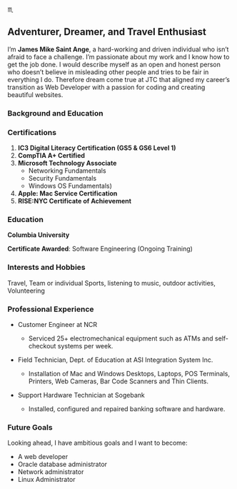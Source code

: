 

:scorpius:
## **Adventurer, Dreamer, and Travel Enthusiast**

I’m **James Mike Saint Ange**, a hard-working and driven individual who isn’t afraid to face a challenge. I’m passionate about my work and I know how to get the job done. I would describe myself as an open and honest person who doesn’t believe in misleading other people and tries to be fair in everything I do. Therefore dream come true at JTC that aligned my career’s transition as Web Developer with a passion for coding and creating beautiful websites.
 
### **Background and Education**

### **Certifications**
1. **IC3 Digital Literacy Certification (GS5 & GS6 Level 1)**
2. **CompTIA A+ Certified**
3. **Microsoft Technology Associate**
     * Networking Fundamentals
     * Security Fundamentals
     * Windows OS Fundamentals)</li>
4. **Apple: Mac Service Certification**
5. **RISE:NYC Certificate of Achievement**

### **Education**

**Columbia University**			
	
 **Certificate Awarded**: Software Engineering (Ongoing Training)

### **Interests and Hobbies**
Travel, Team or individual Sports, listening to music, outdoor activities, Volunteering

### **Professional Experience**
* Customer Engineer at NCR
  	* Serviced 25+ electromechanical equipment such as ATMs and self-checkout systems per week.
    
* Field Technician, Dept. of Education at ASI Integration System Inc.					 	   
	* Installation of Mac and Windows Desktops, Laptops, POS Terminals, Printers, Web Cameras, Bar Code Scanners and Thin Clients. 

* Support Hardware Technician at Sogebank									  
	* Installed, configured and repaired banking software and hardware. 
    
### **Future Goals**
Looking ahead, I have ambitious goals and I want to become:
* A web developer
* Oracle database administrator
* Network administrator
* Linux Administrator



